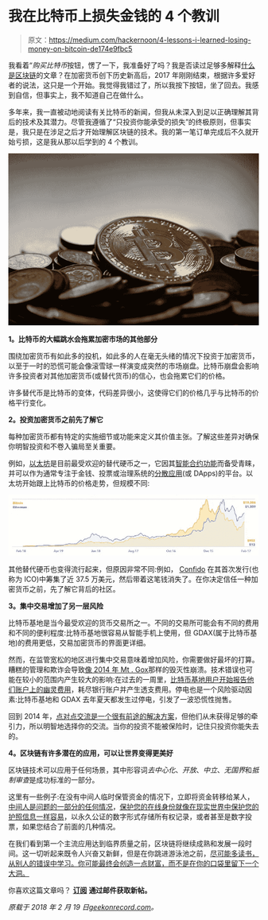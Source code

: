 # 我在比特币上损失金钱的 4 个教训

> 原文：<https://medium.com/hackernoon/4-lessons-i-learned-losing-money-on-bitcoin-de174e9fbc5>

我看着“*购买比特币*按钮，愣了一下，我准备好了吗？我是否读过足够多解释[什么是区块链](https://hackernoon.com/what-the-f-is-blockchain-anyways-6b09277d9620)的文章？在加密货币创下历史新高后，2017 年刚刚结束，根据许多爱好者的说法，这只是一个开始。我觉得我错过了，所以我按下按钮，坐了回去。我感到自信，但事实上，我不知道自己在做什么。

多年来，我一直被动地阅读有关比特币的新闻，但我从未深入到足以正确理解其背后的技术及其潜力。尽管我遵循了“只投资你能承受的损失”的终极原则，但事实是，我只是在涉足之后才开始理解区块链的技术。我的第一笔订单完成后不久就开始亏损，这是我从那以后学到的 4 个教训。

![](img/90d1fb7d7a3acec742c478f6b4dda78c.png)

**1。比特币的大幅跳水会拖累加密市场的其他部分**

围绕加密货币有如此多的投机，如此多的人在毫无头绪的情况下投资于加密货币，以至于一时的恐慌可能会像滚雪球一样演变成突然的市场崩盘。比特币崩盘会影响许多投资者对其他加密货币(或替代货币)的信心，也会拖累它们的价格。

许多替代币是比特币的变体，代码差异很小，这使得它们的价格几乎与比特币的价格平行变化。

**2。投资加密货币之前先了解它**

每种加密货币都有特定的实施细节或功能来定义其价值主张。了解这些差异对确保你明智投资和不卷入骗局至关重要。

例如，[以太坊](https://hackernoon.com/an-introduction-to-ethereum-68fb9b95fc62)是目前最受欢迎的替代硬币之一，它因其[智能合约功能](https://www.coindesk.com/information/ethereum-smart-contracts-work/)而备受青睐，并可以作为通常专注于金钱、投票或治理系统的[分散应用](https://www.coindesk.com/information/what-is-a-decentralized-application-dapp/)(或 DApps)的平台。以太坊开始跟上比特币的价格走势，但规模不同:

![](img/cde610aee57302814618a0b447690284.png)

其他替代硬币也变得流行起来，但原因非常不同:例如， [Confido](https://thenextweb.com/hardfork/2017/11/20/cryptocurrency-exit-scam-confido/) 在其首次发行(也称为 ICO)中筹集了近 37.5 万美元，然后带着这笔钱消失了。在你决定信任一种加密货币之前，先了解它背后的社区。

**3。集中交易增加了另一层风险**

比特币基地是当今最受欢迎的货币交易所之一。不同的交易所可能会有不同的费用和不同的便利程度:比特币基地很容易从智能手机上使用，但 GDAX(属于比特币基地)的费用更低，交易加密货币的界面更详细。

然而，在监管宽松的地区进行集中交易意味着增加风险，你需要做好最坏的打算。糟糕的管理和欺诈会导致[像 2014 年 Mt . Gox](https://www.wired.com/2014/03/bitcoin-exchange/)那样的毁灭性崩溃。技术错误也可能在较小的范围内产生较大的影响:在过去的一周里，[比特币基地用户开始报告他们账户上的幽灵费用](http://fortune.com/2018/02/16/bitcoin-coinbase-overcharging-glitch/)，耗尽银行账户并产生透支费用。停电也是一个风险驱动因素:比特币基地和 GDAX 去年夏天都发生过停电，引发了一波恐慌性抛售。

回到 2014 年，[点对点交流是一个很有前途的解决方案](https://geekonrecord.com/2014/02/26/is-p2p-the-future-of-bitcoin-exchanges-interview-with-the-cofounder-of-coinffeine/)，但他们从未获得足够的牵引力，所以明智地选择你的交流。当你的投资不能被保险时，记住只投资你能失去的。

**4。区块链有许多潜在的应用，可以让世界变得更美好**

区块链技术可以应用于任何场景，其中形容词*去中心化*、*开放*、*中立*、*无国界*和*抵制审查*是成功标准的一部分。

这里有一些例子:在没有中间人临时保管资金的情况下，立即将资金转移给某人，[中间人是问题的一部分的任何情况](https://hackernoon.com/how-can-blockchain-help-helpless-farmers-42ba836352f2)，[保护您的在线身份就像在现实世界中保护您的护照信息一样容易](https://www.forbes.com/sites/jonathanchester/2017/03/03/how-the-blockchain-will-secure-your-online-identity/#5ad8d6a05523)，以永久公证的数字形式存储所有权记录，或者甚至是数字投票，如果您结合了前面的几种情况。

在我们看到第一个主流应用达到临界质量之前，区块链将继续成熟和发展一段时间。这一切听起来既令人兴奋又新鲜，但是在你跳进游泳池之前，[尽可能多读书，从别人的错误中学习。你可能最终会创造一点财富，而不是在你的口袋里留下一个大洞。](https://hackernoon.com/9-rules-of-crypto-trading-that-helped-one-trader-go-from-1k-to-46k-in-less-than-a-year-232689fe5f00)

你喜欢这篇文章吗？ [**订阅**](https://geekonrecord.com/subscribe/) **通过邮件获取新帖。**

*原载于 2018 年 2 月 19 日*[*geekonrecord.com*](https://geekonrecord.com/2018/02/19/4-lessons-i-learned-losing-money-on-bitcoin/)*。*